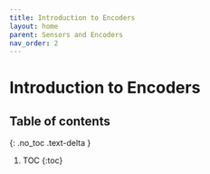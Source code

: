 ```yaml
---
title: Introduction to Encoders
layout: home
parent: Sensors and Encoders
nav_order: 2
---
```


# Introduction to Encoders

## Table of contents
{: .no_toc .text-delta }

1. TOC
{:toc}